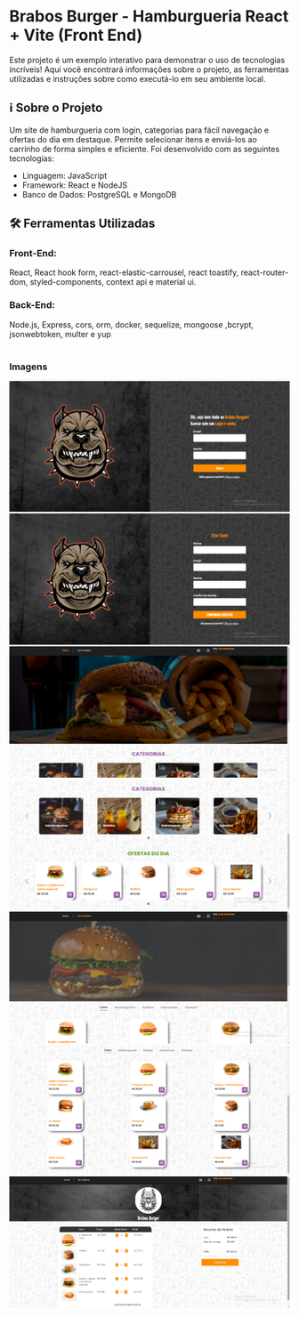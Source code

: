 # Brabos Burger - Hamburgueria React + Vite (Front End)

Este projeto é um exemplo interativo para demonstrar o uso de tecnologias incríveis! Aqui você encontrará informações sobre o projeto, as ferramentas utilizadas e instruções sobre como executá-lo em seu ambiente local.

## ℹ️ Sobre o Projeto

Um site de hamburgueria com login, categorias para fácil navegação e ofertas do dia em destaque. Permite selecionar itens e enviá-los ao carrinho de forma simples e eficiente. Foi desenvolvido com as seguintes tecnologias:

- Linguagem: JavaScript
- Framework: React e NodeJS
- Banco de Dados: PostgreSQL e MongoDB

## 🛠️ Ferramentas Utilizadas

### Front-End: 
React, React hook form, react-elastic-carrousel, react toastify, react-router-dom, styled-components, context api e material ui.

### Back-End: 
Node.js, Express, cors, orm, docker, sequelize, mongoose ,bcrypt, jsonwebtoken, multer e yup
<br><br>

<h3>Imagens</h3>
<img src='./src/assets/Login.png' alt="login"/>
<img src='./src/assets/Register.png' alt="register"/>
<img src='./src/assets/Home1.png' alt="home1"/>
<img src='./src/assets/Home2.png' alt="home2"/>
<img src='./src/assets/Products1.png' alt="products1"/>
<img src='./src/assets/Products2.png' alt="products2"/>
<img src='./src/assets/Cart.png' alt="cart"/>

